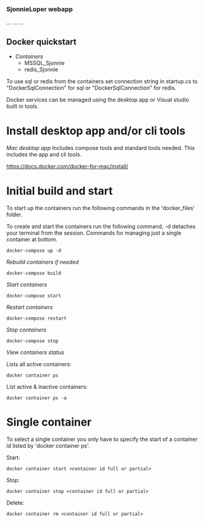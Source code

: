 ### SjonnieLoper webapp ###


...
...
...

## Docker quickstart ##


* _Containers_
  * MSSQL_Sjonnie
  * redis_Sjonnie

To use sql or redis from the containers set connection string in startup.cs to
"DockerSqlConnection" for sql or "DockerSqlConnection" for redis.


Docker services can be managed using the desktop app or Visual studio built in tools.


# Install desktop app and/or  cli tools #


*Mac desktop app*
Includes compose tools and standard tools needed.
This includes the app and cli tools.

https://docs.docker.com/docker-for-mac/install/



# Initial build and start #


To start up the containers run the following commands in the 'docker_files' folder.

To create and start the containers run the following command, -d detaches
your terminal from the session. Commands for managing just a single container at bottom.

```
docker-compose up -d
```

*Rebuild containers if needed*

```
docker-compose build
```

*Start containers*

```
docker-compose start
```

*Restart containers*

```
docker-compose restart
```

*Stop containers*

```
docker-compose stop
```

*View containers status*

Lists all active containers:
```
docker container ps
```

List active & inactive containers:

```
docker container ps -a
```

# Single container #

To select a single container you only have to specify
the start of a container id listed by 'docker container ps'.

Start:
```
docker container start <container id full or partial>
```
Stop:
```
docker container stop <container id full or partial>
```
Delete:
```
docker container rm <container id full or partial>
```
